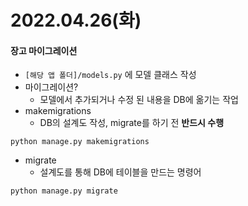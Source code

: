# 2022.04.26(화)

#### 장고 마이그레이션
+ `[해당 앱 폴더]/models.py` 에 모델 클래스 작성
+ 마이그레이션?
    - 모델에서 추가되거나 수정 된 내용을 DB에 옮기는 작업
+ makemigrations
    - DB의 설계도 작성, migrate를 하기 전 **반드시 수행**
```
python manage.py makemigrations
```
+ migrate
    - 설계도를 통해 DB에 테이블을 만드는 명령어
```
python manage.py migrate
```
